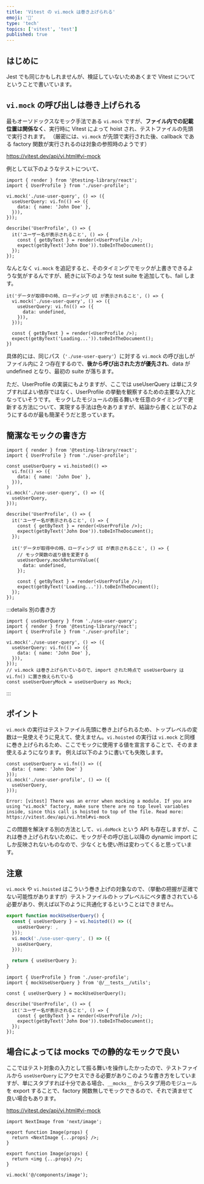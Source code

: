```yaml
---
title: 'Vitest の vi.mock は巻き上げられる'
emoji: '🐣'
type: 'tech'
topics: ['vitest', 'test']
published: true
---
```


## はじめに

Jest でも同じかもしれませんが、検証していないためあくまで Vitest についてということで書いています。

## `vi.mock` の呼び出しは巻き上げられる

最もオーソドックスなモック手法である `vi.mock` ですが、**ファイル内での記載位置は関係なく**、実行時に Vitest によって hoist され、テストファイルの先頭で実行されます。
（厳密には、`vi.mock` が先頭で実行された後、callback である factory 関数が実行されるのは対象の参照時のようです）

https://vitest.dev/api/vi.html#vi-mock

例として以下のようなテストについて、

```tsx:user-profile.test.tsx
import { render } from '@testing-library/react';
import { UserProfile } from './user-profile';

vi.mock('./use-user-query', () => ({
  useUserQuery: vi.fn(() => ({
    data: { name: 'John Doe' },
  })),
}));

describe('UserProfile', () => {
  it('ユーザー名が表示されること', () => {
    const { getByText } = render(<UserProfile />);
    expect(getByText('John Doe')).toBeInTheDocument();
  });
});
```

なんとなく `vi.mock` を追記すると、そのタイミングでモックが上書きできるような気がするんですが、続きに以下のような test suite を追加しても、fail します。

```tsx:user-profile.test.tsx
it('データが取得中の時、ローディング UI が表示されること', () => {
  vi.mock('./use-user-query', () => ({
    useUserQuery: vi.fn(() => ({
      data: undefined,
    })),
  }));

  const { getByText } = render(<UserProfile />);
  expect(getByText('Loading...')).toBeInTheDocument();
})
```

具体的には、同じパス（`'./use-user-query'`）に対する `vi.mock` の呼び出しがファイル内に 2 つ存在するので、**後から呼び出された方が優先され**、data が undefined となり、最初の suite が落ちます。

ただ、UserProfile の実装にもよりますが、ここでは useUserQuery は単にスタブすればよい依存ではなく、UserProfile の挙動を観察するための主要な入力となっていそうです。
モックしたモジュールの振る舞いを任意のタイミングで更新する方法について、実現する手法は色々ありますが、結論から書くと以下のようにするのが最も簡潔そうだと思っています。

## 簡潔なモックの書き方

```tsx:user-profile.test.tsx
import { render } from '@testing-library/react';
import { UserProfile } from './user-profile';

const useUserQuery = vi.hoisted(() =>
  vi.fn(() => ({
    data: { name: 'John Doe' },
  })),
)
vi.mock('./use-user-query', () => ({
  useUserQuery,
}));

describe('UserProfile', () => {
  it('ユーザー名が表示されること', () => {
    const { getByText } = render(<UserProfile />);
    expect(getByText('John Doe')).toBeInTheDocument();
  });

  it('データが取得中の時、ローディング UI が表示されること', () => {
    // モック関数の返り値を変更する
    useUserQuery.mockReturnValue({
      data: undefined,
    });

    const { getByText } = render(<UserProfile />);
    expect(getByText('Loading...')).toBeInTheDocument();
  });
});
```

:::details 別の書き方

```tsx:user-profile.test.tsx
import { useUserQuery } from './use-user-query';
import { render } from '@testing-library/react';
import { UserProfile } from './user-profile';

vi.mock('./use-user-query', () => ({
  useUserQuery: vi.fn(() => ({
    data: { name: 'John Doe' },
  })),
}));
// vi.mock は巻き上げられているので、import された時点で useUserQuery は vi.fn() に置き換えられている
const useUserQueryMock = useUserQuery as Mock;
```

:::

## ポイント

`vi.mock` の実行はテストファイル先頭に巻き上げられるため、トップレベルの変数は一見使えそうに見えて、使えません。`vi.hoisted` の実行は `vi.mock` と同様に巻き上げられるため、ここでモックに使用する値を宣言することで、そのまま使えるようになります。
例えば以下のように書いても失敗します。

```tsx:user-profile.test.tsx
const useUserQuery = vi.fn(() => ({
  data: { name: 'John Doe' }
}));
vi.mock('./use-user-profile', () => ({
  useUserQuery,
}));
```

```plane:stdout
Error: [vitest] There was an error when mocking a module. If you are using "vi.mock" factory, make sure there are no top level variables inside, since this call is hoisted to top of the file. Read more: https://vitest.dev/api/vi.html#vi-mock
```

この問題を解決する別の方法として、`vi.doMock` という API も存在しますが、これは巻き上げられないために、モックがその呼び出し以降の dynamic import にしか反映されないものなので、少なくとも使い所は変わってくると思っています。

## 注意

`vi.mock` や `vi.hoisted` はこういう巻き上げの対象なので、（挙動の把握が正確でない可能性がありますが）テストファイルのトップレベルにベタ書きされている必要があり、例えば以下のように共通化するということはできません。

```ts:__tests__/utils.ts
export function mockUseUserQuery() {
  const { useUserQuery } = vi.hoisted(() => ({
    useUserQuery: ,
  }));
  vi.mock('./use-user-query', () => ({
    useUserQuery,
  }));

  return { useUserQuery };
}
```

```tsx:user-profile.test.tsx
import { UserProfile } from './user-profile';
import { mockUseUserQuery } from '@/__tests__/utils';

const { useUserQuery } = mockUseUserQuery();

describe('UserProfile', () => {
  it('ユーザー名が表示されること', () => {
    const { getByText } = render(<UserProfile />);
    expect(getByText('John Doe')).toBeInTheDocument();
  });
});
```

## 場合によっては **mocks** での静的なモックで良い

ここではテスト対象の入力として振る舞いを操作したかったので、テストファイルから `useUserQuery` にアクセスできる必要がありこのような書き方をしていますが、単にスタブすれば十分である場合、`__mocks__` からスタブ用のモジュールを export することで、factory 関数無しでモックできるので、それで済ませて良い場合もあります。

https://vitest.dev/api/vi.html#vi-mock

```tsx:components/image.tsx
import NextImage from 'next/image';

export function Image(props) {
  return <NextImage {...props} />;
}
```

```tsx:components/__mocks__/image.tsx
export function Image(props) {
  return <img {...props} />;
}
```

```tsx:user-avatar.tsx
vi.mock('@/components/image');
```
